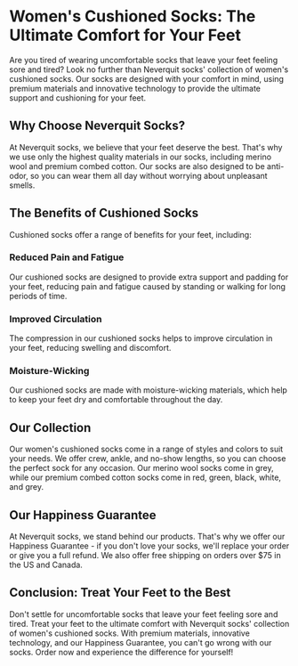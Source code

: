 # Women's Cushioned Socks: The Ultimate Comfort for Your Feet

Are you tired of wearing uncomfortable socks that leave your feet feeling sore and tired? Look no further than Neverquit socks' collection of women's cushioned socks. Our socks are designed with your comfort in mind, using premium materials and innovative technology to provide the ultimate support and cushioning for your feet.

## Why Choose Neverquit Socks?

At Neverquit socks, we believe that your feet deserve the best. That's why we use only the highest quality materials in our socks, including merino wool and premium combed cotton. Our socks are also designed to be anti-odor, so you can wear them all day without worrying about unpleasant smells.

## The Benefits of Cushioned Socks

Cushioned socks offer a range of benefits for your feet, including:

### Reduced Pain and Fatigue

Our cushioned socks are designed to provide extra support and padding for your feet, reducing pain and fatigue caused by standing or walking for long periods of time.

### Improved Circulation

The compression in our cushioned socks helps to improve circulation in your feet, reducing swelling and discomfort.

### Moisture-Wicking

Our cushioned socks are made with moisture-wicking materials, which help to keep your feet dry and comfortable throughout the day.

## Our Collection

Our women's cushioned socks come in a range of styles and colors to suit your needs. We offer crew, ankle, and no-show lengths, so you can choose the perfect sock for any occasion. Our merino wool socks come in grey, while our premium combed cotton socks come in red, green, black, white, and grey.

## Our Happiness Guarantee

At Neverquit socks, we stand behind our products. That's why we offer our Happiness Guarantee - if you don't love your socks, we'll replace your order or give you a full refund. We also offer free shipping on orders over $75 in the US and Canada.

## Conclusion: Treat Your Feet to the Best

Don't settle for uncomfortable socks that leave your feet feeling sore and tired. Treat your feet to the ultimate comfort with Neverquit socks' collection of women's cushioned socks. With premium materials, innovative technology, and our Happiness Guarantee, you can't go wrong with our socks. Order now and experience the difference for yourself!